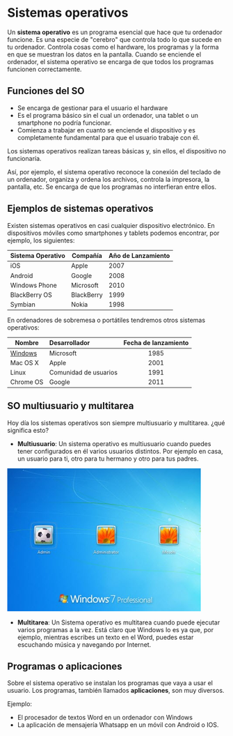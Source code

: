 # Sistemas operativos

Un **sistema operativo** es un programa esencial que hace que tu ordenador funcione. Es una especie de "cerebro" que controla todo lo que sucede en tu ordenador. Controla cosas como el hardware, los programas y la forma en que se muestran los datos en la pantalla. Cuando se enciende el ordenador, el sistema operativo se encarga de que todos los programas funcionen correctamente.

## Funciones del SO

- Se encarga de gestionar para el usuario el hardware
- Es el programa básico sin el cual un ordenador, una tablet o un smartphone no podría funcionar.
- Comienza a trabajar en cuanto se enciende el dispositivo y es completamente fundamental para que el usuario trabaje con él.

Los sistemas operativos realizan tareas básicas y, sin ellos, el dispositivo no funcionaría.

Así, por ejemplo, el sistema operativo reconoce la conexión del teclado de un ordenador, organiza y ordena los archivos, controla la impresora, la pantalla, etc. Se encarga de que los programas no interfieran entre ellos.

## Ejemplos de sistemas operativos

Existen sistemas operativos en casi cualquier dispositivo electrónico. En dispositivos móviles como smartphones y tablets podemos encontrar, por ejemplo, los siguientes:

| Sistema Operativo | Compañía   | Año de Lanzamiento |
| ----------------- | ---------- | ------------------ |
| iOS               | Apple      | 2007               |
| Android           | Google     | 2008               |
| Windows Phone     | Microsoft  | 2010               |
| BlackBerry OS     | BlackBerry | 1999               |
| Symbian           | Nokia      | 1998               |

En ordenadores de sobremesa o portátiles tendremos otros sistemas operativos:


| Nombre                      | Desarrollador         | Fecha de lanzamiento |
| --------------------------- | :-------------------- | :------------------: |
| [Windows](windows/index.md) | Microsoft             |         1985         |
| Mac OS X                    | Apple                 |         2001         |
| Linux                       | Comunidad de usuarios |         1991         |
| Chrome OS                   | Google                |         2011         |

## SO multiusuario y multitarea

Hoy día los sistemas operativos son siempre multiusuario y multitarea. ¿qué significa
esto?

- **Multiusuario**: Un sistema operativo es multiusuario cuando puedes tener configurados en él varios usuarios distintos. Por ejemplo en casa, un usuario para ti, otro para tu hermano y otro para tus padres.

![imagen](img/2019-09-16-16-42-33.png)

- **Multitarea**: Un Sistema operativo es multitarea cuando puede ejecutar varios programas a la vez. Está claro que Windows lo es ya que, por ejemplo, mientras escribes un texto en el Word, puedes estar escuchando música y navegando por Internet.

## Programas o aplicaciones

Sobre el sistema operativo se instalan los programas que vaya a usar el usuario. Los programas, también llamados **aplicaciones**, son muy diversos.

Ejemplo:

- El procesador de textos Word en un ordenador con Windows
- La aplicación de mensajería Whatsapp en un móvil con Android o IOS.